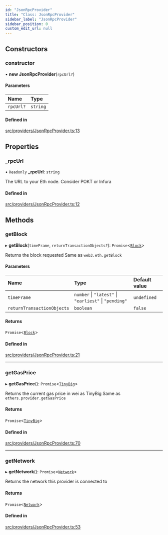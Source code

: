 ```yaml
---
id: "JsonRpcProvider"
title: "Class: JsonRpcProvider"
sidebar_label: "JsonRpcProvider"
sidebar_position: 0
custom_edit_url: null
---
```


## Constructors

### constructor

• **new JsonRpcProvider**(`rpcUrl?`)

#### Parameters

| Name | Type |
| :------ | :------ |
| `rpcUrl?` | `string` |

#### Defined in

[src/providers/JsonRpcProvider.ts:13](https://github.com/Earnifi/essential-eth/blob/2d97564/src/providers/JsonRpcProvider.ts#L13)

## Properties

### \_rpcUrl

• `Readonly` **\_rpcUrl**: `string`

The URL to your Eth node. Consider POKT or Infura

#### Defined in

[src/providers/JsonRpcProvider.ts:12](https://github.com/Earnifi/essential-eth/blob/2d97564/src/providers/JsonRpcProvider.ts#L12)

## Methods

### getBlock

▸ **getBlock**(`timeFrame`, `returnTransactionObjects?`): `Promise`<[`Block`](../interfaces/Block.md)\>

Returns the block requested
Same as `web3.eth.getBlock`

#### Parameters

| Name | Type | Default value |
| :------ | :------ | :------ |
| `timeFrame` | `number` \| ``"latest"`` \| ``"earliest"`` \| ``"pending"`` | `undefined` |
| `returnTransactionObjects` | `boolean` | `false` |

#### Returns

`Promise`<[`Block`](../interfaces/Block.md)\>

#### Defined in

[src/providers/JsonRpcProvider.ts:21](https://github.com/Earnifi/essential-eth/blob/2d97564/src/providers/JsonRpcProvider.ts#L21)

___

### getGasPrice

▸ **getGasPrice**(): `Promise`<[`TinyBig`](TinyBig.md)\>

Returns the current gas price in wei as TinyBig
Same as `ethers.provider.getGasPrice`

#### Returns

`Promise`<[`TinyBig`](TinyBig.md)\>

#### Defined in

[src/providers/JsonRpcProvider.ts:70](https://github.com/Earnifi/essential-eth/blob/2d97564/src/providers/JsonRpcProvider.ts#L70)

___

### getNetwork

▸ **getNetwork**(): `Promise`<[`Network`](../interfaces/Network.md)\>

Returns the network this provider is connected to

#### Returns

`Promise`<[`Network`](../interfaces/Network.md)\>

#### Defined in

[src/providers/JsonRpcProvider.ts:53](https://github.com/Earnifi/essential-eth/blob/2d97564/src/providers/JsonRpcProvider.ts#L53)
